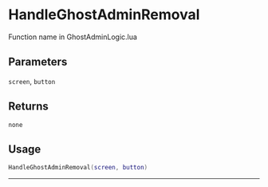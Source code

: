 # HandleGhostAdminRemoval
Function name in GhostAdminLogic.lua
## Parameters
`screen`, `button`
## Returns
`none`
## Usage
```lua
HandleGhostAdminRemoval(screen, button)
```
---
